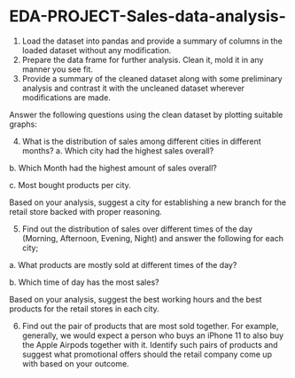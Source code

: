 # EDA-PROJECT-Sales-data-analysis-
1. Load the dataset into pandas and provide a summary of columns in the loaded dataset without any modification.
2. Prepare the data frame for further analysis. Clean it, mold it in any manner you see fit.
3. Provide a summary of the cleaned dataset along with some preliminary analysis and contrast it with the uncleaned dataset wherever modifications are made.

Answer the following questions using the clean dataset by plotting suitable graphs:

4. What is the distribution of sales among different cities in different months?
a. Which city had the highest sales overall?

b. Which Month had the highest amount of sales overall?

c. Most bought products per city.

Based on your analysis, suggest a city for establishing a new branch for the retail store backed with proper reasoning.

5. Find out the distribution of sales over different times of the day (Morning, Afternoon, Evening, Night) and answer the following for each city;

a. What products are mostly sold at different times of the day?

b. Which time of day has the most sales?

Based on your analysis, suggest the best working hours and the best products for the retail stores in each city.

6. Find out the pair of products that are most sold together. For example, generally, we would expect a person who buys an iPhone 11 to also buy the Apple Airpods together with it. Identify such pairs of products and suggest what promotional offers should the retail company come up with based on your outcome.
